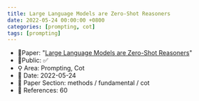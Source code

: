 ```yaml
---
title: Large Language Models are Zero-Shot Reasoners
date: 2022-05-24 00:00:00 +0800
categories: [prompting, cot]
tags: [prompting]
---
```


- 📙Paper: "[Large Language Models are Zero-Shot Reasoners](https://www.semanticscholar.org/paper/Large-Language-Models-are-Zero-Shot-Reasoners-Kojima-Gu/e7ad08848d5d7c5c47673ffe0da06af443643bda)"
- 🔑Public: ✅
- ⚲ Area: Prompting, Cot
- 📅 Date: 2022-05-24
- 🔎 Paper Section: methods / fundamental / cot
- 📝 References: 60
